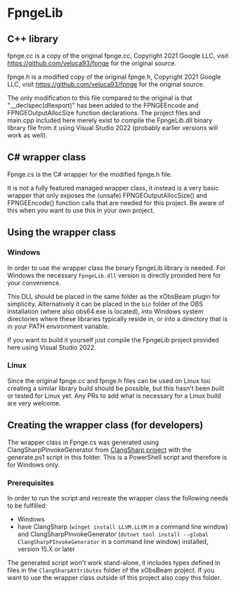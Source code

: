 ﻿# FpngeLib
## C++ library
fpnge.cc is a copy of the original fpnge.cc, Copyright 2021 Google LLC, visit https://github.com/veluca93/fpnge for the original source.

fpnge.h is a modified copy of the original fpnge.h, Copyright 2021 Google LLC, visit https://github.com/veluca93/fpnge for the original source.

The only modification to this file compared to the original is that "__declspec(dllexport)" has been added to the FPNGEEncode and FPNGEOutputAllocSize function declarations.
The project files and main.cpp included here merely exist to compile the FpngeLib.dll binary library file from it using Visual Studio 2022 (probably earlier versions will work as well).

## C# wrapper class
Fpnge.cs is the C# wrapper for the modified fpnge.h file.

It is not a fully featured managed wrapper class, it instead is a very basic wrapper that only exposes the (unsafe) FPNGEOutputAllocSize() and FPNGEEncode() function calls that are needed for this project. Be aware of this when you want to use this in your own project.

## Using the wrapper class
### Windows
In order to use the wrapper class the binary FpngeLib library is needed. For Windows the necessary `FpngeLib.dll` version is directly provided here for your convenience. 

This DLL should be placed in the same folder as the xObsBeam plugin for simplicity. Alternatively it can be placed in the `bin` folder of the OBS installation (where also obs64.exe is located), into Windows system directories where these libraries typically reside in, or into a directory that is in your PATH environment variable.

If you want to build it yourself just compile the FpngeLib project provided here using Visual Studio 2022.

### Linux
Since the original fpnge.cc and fpnge.h files can be used on Linux too creating a similar library build should be possible, but this hasn't been built or tested for Linux yet. Any PRs to add what is necessary for a Linux build are very welcome.

## Creating the wrapper class (for developers)
The wrapper class in Fpnge.cs was generated using ClangSharpPInvokeGenerator from [ClangSharp project](https://github.com/dotnet/ClangSharp) with the generate.ps1 script in this folder. This is a PowerShell script and therefore is for Windows only.

### Prerequisites
In order to run the script and recreate the wrapper class the following needs to be fulfilled:
- Windows
- have ClangSharp (`winget install LLVM.LLVM` in a command line window) and ClangSharpPInvokeGenerator (`dotnet tool install --global ClangSharpPInvokeGenerator` in a command line window) installed, version 15.X or later

The generated script won't work stand-alone, it includes types defined in files in the `ClangSharpAttributes` folder of the xObsBeam project. If you want to use the wrapper class outside of this project also copy this folder.
